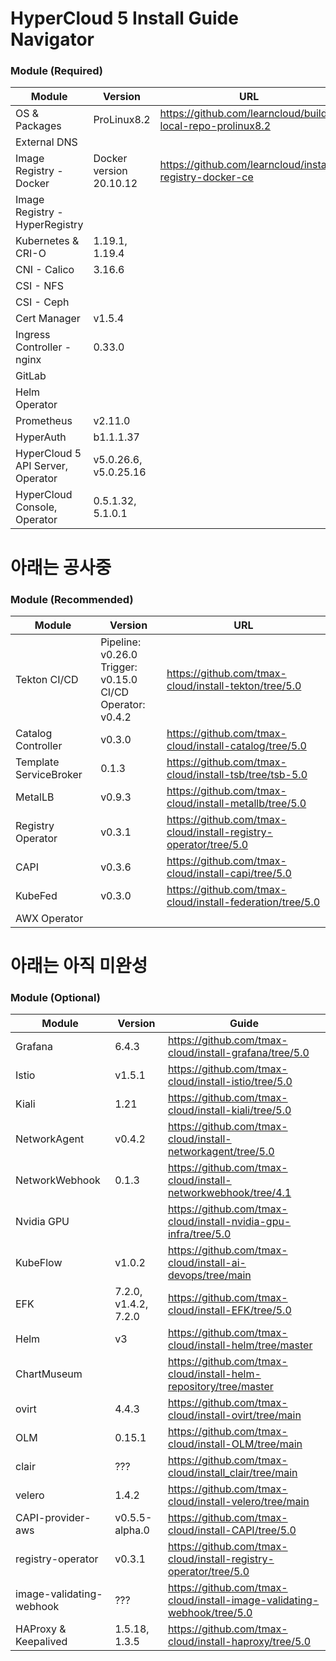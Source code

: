 # HyperCloud 5 Install Guide Navigator

### Module (Required)
| Module                            | Version                                                         | URL                                                              |
| --------------------------------- | --------------------------------------------------------------- | ---------------------------------------------------------------- |
| OS & Packages                     | ProLinux8.2                                                     | https://github.com/learncloud/build-local-repo-prolinux8.2       |
| External DNS                      |                                                                 |                                                                  |
| Image Registry - Docker           | Docker version 20.10.12                                         | https://github.com/learncloud/install-registry-docker-ce         |
| Image Registry - HyperRegistry    |                                                                 |                                                                  |
| Kubernetes & CRI-O                | 1.19.1, 1.19.4                                                  |                                                                  |
| CNI - Calico                      | 3.16.6                                                          |                                                                  |
| CSI - NFS                         |                                                                 |                                                                  |
| CSI - Ceph                        |                                                                 |                                                                  |
| Cert Manager                      | v1.5.4                                                          |                                                                  |
| Ingress Controller - nginx        | 0.33.0                                                          |                                                                  |
| GitLab                            |                                                                 |                                                                  |
| Helm Operator                     |                                                                 |                                                                  |
| Prometheus                        | v2.11.0                                                         |                                                                  |
| HyperAuth                         | b1.1.1.37                                                       |                                                                  |
| HyperCloud 5 API Server, Operator | v5.0.26.6, v5.0.25.16                                           |                                                                  |
| HyperCloud Console, Operator      | 0.5.1.32, 5.1.0.1                                               |                                                                  |



# 아래는 공사중

### Module (Recommended)
| Module                            | Version                                                         | URL                                                              |
| --------------------------------- | --------------------------------------------------------------- | ---------------------------------------------------------------- |
| Tekton CI/CD                      | Pipeline: v0.26.0<br>Trigger: v0.15.0<br>CI/CD Operator: v0.4.2 | https://github.com/tmax-cloud/install-tekton/tree/5.0            |
| Catalog Controller                | v0.3.0                                                          | https://github.com/tmax-cloud/install-catalog/tree/5.0           |
| Template ServiceBroker            | 0.1.3                                                           | https://github.com/tmax-cloud/install-tsb/tree/tsb-5.0           |
| MetalLB                           | v0.9.3                                                          | https://github.com/tmax-cloud/install-metallb/tree/5.0           |
| Registry Operator                 | v0.3.1                                                          | https://github.com/tmax-cloud/install-registry-operator/tree/5.0 |
| CAPI                              | v0.3.6                                                          | https://github.com/tmax-cloud/install-capi/tree/5.0              |
| KubeFed                           | v0.3.0                                                          | https://github.com/tmax-cloud/install-federation/tree/5.0        |
| AWX Operator                      |                                                                 |                                                                  |








# 아래는 아직 미완성 













### Module (Optional)
| Module                   | Version              | Guide                                                                   |
| ------------------------ | -------------------- | ----------------------------------------------------------------------- |
| Grafana                  | 6.4.3                | https://github.com/tmax-cloud/install-grafana/tree/5.0                  |
| Istio                    | v1.5.1               | https://github.com/tmax-cloud/install-istio/tree/5.0                    |
| Kiali                    | 1.21                 | https://github.com/tmax-cloud/install-kiali/tree/5.0                    |
| NetworkAgent             | v0.4.2               | https://github.com/tmax-cloud/install-networkagent/tree/5.0             |
| NetworkWebhook           | 0.1.3                | https://github.com/tmax-cloud/install-networkwebhook/tree/4.1           |
| Nvidia GPU               |                      | https://github.com/tmax-cloud/install-nvidia-gpu-infra/tree/5.0         |
| KubeFlow                 | v1.0.2               | https://github.com/tmax-cloud/install-ai-devops/tree/main               |
| EFK                      | 7.2.0, v1.4.2, 7.2.0 | https://github.com/tmax-cloud/install-EFK/tree/5.0                      |
| Helm                     | v3                   | https://github.com/tmax-cloud/install-helm/tree/master                  |
| ChartMuseum              |                      | https://github.com/tmax-cloud/install-helm-repository/tree/master       |
| ovirt                    | 4.4.3                | https://github.com/tmax-cloud/install-ovirt/tree/main                   |
| OLM                      | 0.15.1               | https://github.com/tmax-cloud/install-OLM/tree/main                     |
| clair                    | ???                  | https://github.com/tmax-cloud/install_clair/tree/main                   |
| velero                   | 1.4.2                | https://github.com/tmax-cloud/install-velero/tree/main                  |
| CAPI-provider-aws        | v0.5.5-alpha.0       | https://github.com/tmax-cloud/install-CAPI/tree/5.0                     |
| registry-operator        | v0.3.1               | https://github.com/tmax-cloud/install-registry-operator/tree/5.0        |
| image-validating-webhook | ???                  | https://github.com/tmax-cloud/install-image-validating-webhook/tree/5.0 |
| HAProxy & Keepalived     | 1.5.18, 1.3.5        | https://github.com/tmax-cloud/install-haproxy/tree/5.0 |
